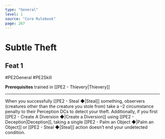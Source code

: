 ```yaml
---
type: "General"
level: 1
source: "Core Rulebook"
page: 267
---
```

# Subtle Theft
## Feat 1
#PE2General #PE2Skill 

**Prerequisites** trained in [[PE2 - Thievery|Thievery]]

---
When you successfully [[PE2 - Steal ◆|Steal]] something, observers (creatures other than the creature you stole from) take a –2 circumstance penalty to their Perception DCs to detect your theft. Additionally, if you first [[PE2 - Create A Diversion ◆|Create a Diversion]] using [[PE2 - Deception|Deception]], taking a single [[PE2 - Palm an Object ◆|Palm an Object]] or [[PE2 - Steal ◆|Steal]] action doesn’t end your undetected condition.